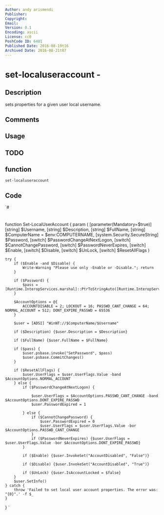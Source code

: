 ```yaml
---
Author: andy arismendi
Publisher: 
Copyright: 
Email: 
Version: 0.1
Encoding: ascii
License: cc0
PoshCode ID: 6481
Published Date: 2016-08-19t16
Archived Date: 2016-08-21t07
---
```


# set-localuseraccount - 

## Description

sets properties for a given user local username.

## Comments



## Usage



## TODO



## function

`set-localuseraccount`

## Code

`#
 #
 function Set-LocalUserAccount {
 	param (
 		[parameter(Mandatory=$true)]
 		[string] $Username,
 		[string] $Description,
 		[string] $FullName,
 		[string] $ComputerName = $env:COMPUTERNAME,
 		[system.Security.SecureString] $Password,
 		[switch] $PasswordChangeAtNextLogon,
 		[switch] $CannotChangePassword,
 		[switch] $PasswordNeverExpires,
 		[switch] $Enable,
 		[switch] $Disable,
 		[switch] $UnLock,
 		[switch] $ResetAllFlags
 	)
 	
 	try {
 		if ($Enable -and $Disable) {
 			Write-Warning "Please use only -Enable or -Disable."; return
 		}
 		
 		if ($Password) {
 			$pass = [Runtime.InteropServices.marshal]::PtrToStringAuto([Runtime.InteropServices.marshal]::SecureStringToBSTR($Password))
 		}
 		
 		$AccountOptions = @{
 			ACCOUNTDISABLE = 2; LOCKOUT = 16; PASSWD_CANT_CHANGE = 64; NORMAL_ACCOUNT = 512; DONT_EXPIRE_PASSWD = 65536
 		}
 		
 		$user = [ADSI] "WinNT://$ComputerName/$Username"
 		
 		if ($Description) {$user.Description = $Description}
 		
 		if ($FullName) {$user.FullName = $FullName}
 		
 		if ($pass) {
 			$user.psbase.invoke("SetPassword", $pass)
 			$user.psbase.CommitChanges()
 		}
 		
 		if ($ResetAllFlags) {
 			$user.UserFlags = $user.UserFlags.Value -band $AccountOptions.NORMAL_ACCOUNT
 		} else {
 			if ($PasswordChangeAtNextLogon) {
 				
 				$user.UserFlags = $AccountOptions.PASSWD_CANT_CHANGE -band $AccountOptions.DONT_EXPIRE_PASSWD
 				$user.PasswordExpired = 1
 
 			} else {
 				if ($CannotChangePassword) {
 					$user.PasswordExpired = 0
 					$user.UserFlags = $user.UserFlags.Value -bor $AccountOptions.PASSWD_CANT_CHANGE
 				} 
 				if ($PasswordNeverExpires) {$user.UserFlags = $user.UserFlags.Value -bor $AccountOptions.DONT_EXPIRE_PASSWD}	
 			}
 			
 			if ($Enable) {$user.InvokeSet("AccountDisabled", "False")}
 			
 			if ($Disable) {$user.InvokeSet("AccountDisabled", "True")}
 			
 			if ($UnLock) {$user.IsAccountLocked = $false}
 		}
 		$user.SetInfo()
 	} catch {
 		throw 'Failed to set local user account properties. The error was: "{0}".' -f $_
 	}	
 }
`

